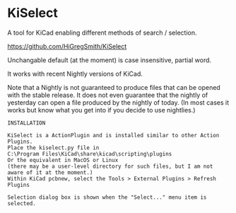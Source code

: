 # KiSelect
A tool for KiCad enabling different methods of search / selection.

https://github.com/HiGregSmith/KiSelect

Unchangable default (at the moment) is case insensitive, partial word.

It works with recent Nightly versions of KiCad.

Note that a Nightly is not guaranteed to produce files that can be opened with the stable release. It does not even guarantee that the nightly of yesterday can open a file produced by the nightly of today. (In most cases it works but know what you get into if you decide to use nightlies.)

    INSTALLATION

    KiSelect is a ActionPlugin and is installed similar to other Action Plugins.
    Place the kiselect.py file in 
    C:\Program Files\KiCad\share\kicad\scripting\plugins
    Or the equivalent in MacOS or Linux
    (there may be a user-level directory for such files, but I am not aware of it at the moment.)
    Within KiCad pcbnew, select the Tools > External Plugins > Refresh Plugins

    Selection dialog box is shown when the "Select..." menu item is selected.
